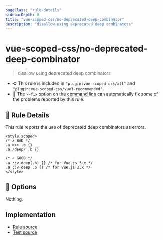 ```yaml
---
pageClass: "rule-details"
sidebarDepth: 0
title: "vue-scoped-css/no-deprecated-deep-combinator"
description: "disallow using deprecated deep combinators"
---
```

# vue-scoped-css/no-deprecated-deep-combinator

> disallow using deprecated deep combinators

- :gear: This rule is included in `"plugin:vue-scoped-css/all"` and `"plugin:vue-scoped-css/vue3-recommended"`.
- :wrench: The `--fix` option on the [command line](https://eslint.org/docs/user-guide/command-line-interface#fixing-problems) can automatically fix some of the problems reported by this rule.

## :book: Rule Details

This rule reports the use of deprecated deep combinators as errors.

<eslint-code-block fix :rules="{'vue-scoped-css/no-deprecated-deep-combinator': ['error']}">

```vue
<style scoped>
/* ✗ BAD */
.a >>> .b {}
.a /deep/ .b {}

/* ✓ GOOD */
.a ::v-deep(.b) {} /* for Vue.js 3.x */
.a ::v-deep .b {} /* for Vue.js 2.x */
</style>
```

</eslint-code-block>

## :wrench: Options

Nothing.

## Implementation

- [Rule source](https://github.com/future-architect/eslint-plugin-vue-scoped-css/blob/master/lib/rules/no-deprecated-deep-combinator.ts)
- [Test source](https://github.com/future-architect/eslint-plugin-vue-scoped-css/blob/master/tests/lib/rules/no-deprecated-deep-combinator.js)
